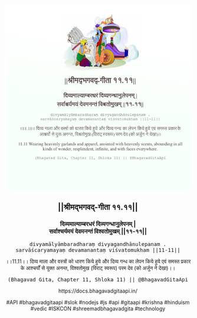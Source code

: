 <img src="../../asset/BG_11_11.png"/>
<center><h2>||श्रीमद्‍भगवद्‍-गीता ११.११||</h2>
<h3>दिव्यमाल्याम्बरधरं दिव्यगन्धानुलेपनम् |<br/>सर्वाश्चर्यमयं देवमनन्तं विश्वतोमुखम् ||११-११||</h3>
<pre>divyamālyāmbaradharaṃ divyagandhānulepanam .<br/>sarvāścaryamayaṃ devamanantaṃ viśvatomukham ||11-11||</pre>
<p>।।11.11।। दिव्य माला और वस्त्रों को धारण किये हुये और दिव्य गन्ध का लेपन किये हुये एवं समस्त प्रकार के आश्चर्यों से युक्त अनन्त, विश्वतोमुख (विराट् स्वरूप) परम देव (को अर्जुन ने देखा)।।</p>
<pre>(Bhagavad Gita, Chapter 11, Shloka 11) || @BhagavadGitaApi</pre><p>https://docs.bhagavadgitaapi.in/</p><p>#API #bhagavadgitaapi #slok #nodejs #js #api #gitaapi #krishna #hinduism #vedic #ISKCON #shreemadbhagavadgita #technology</p></center>